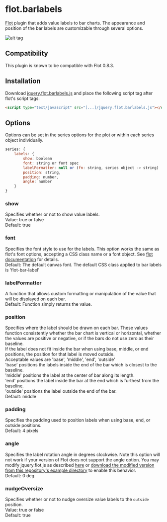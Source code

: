 flot.barlabels
==============

[Flot](http://www.flotcharts.org) plugin that adds value labels to bar charts.  The appearance and position of the bar labels are customizable through several options.

![alt tag](https://cloud.githubusercontent.com/assets/1497949/5026597/8fe3eb20-6ada-11e4-8a42-211e218ff996.png)

## Compatibility ##
This plugin is known to be compatible with Flot 0.8.3.

## Installation ##
Download [jquery.flot.barlabels.js](https://raw.githubusercontent.com/cleroux/flot.barlabels/master/jquery.flot.barlabels.js) and place the following script tag after flot's script tags:
```html
<script type="text/javascript" src="[...]/jquery.flot.barlabels.js"></script>
```

## Options ##
Options can be set in the series options for the plot or within each series object individually.
```js
series: {
	labels: {
		show: boolean
		font: string or font spec
		labelFormatter: null or (fn: string, series object -> string)
		position: string,
		padding: number,
		angle: number
	}
}
```

### show ###
Specifies whether or not to show value labels.  
Value: true or false  
Default: true
### font ###
Specifies the font style to use for the labels.  This option works the same as flot's font options, accepting a CSS class name or a font object.  See [flot documentation](https://github.com/flot/flot/blob/master/API.md#customizing-the-axes) for details.  
Default: The default canvas font. The default CSS class applied to bar labels is 'flot-bar-label'
### labelFormatter ###
A function that allows custom formatting or manipulation of the value that will be displayed on each bar.  
Default: Function simply returns the value.
### position ###
Specifies where the label should be drawn on each bar.  These values function consistently whether the bar chart is vertical or horizontal, whether the values are positive or negative, or if the bars do not use zero as their baseline.  
If the label does not fit inside the bar when using base, middle, or end positions, the position for that label is moved outside.  
Acceptable values are 'base', 'middle', 'end', 'outside'  
'base' positions the labels inside the end of the bar which is closest to the baseline.  
'middle' positions the label at the center of bar along its length.  
'end' positions the label inside the bar at the end which is furthest from the baseline.  
'outside' positions the label outside the end of the bar.  
Default: middle
### padding ###
Specifies the padding used to position labels when using base, end, or outside positions.  
Default: 4 pixels
### angle ###
Specifies the label rotation angle in degrees clockwise. Note this option will not work if your version of Flot does not support the angle option. You may modify jquery.flot.js as described [here](https://github.com/cleroux/flot.barlabels/issues/4) or [download the modified version from this repository's example directory](https://raw.githubusercontent.com/cleroux/flot.barlabels/master/examples/flot/jquery.flot.js) to enable this behavior.  
Default: 0 deg
### nudgeOversize ###
Specifies whether or not to nudge oversize value labels to the `outside` position.  
Value: true or false  
Default: true  

